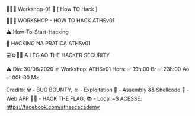 🚨👨‍💻 Workshop-01
🚨 [ How TO Hack ]


🚨👨‍💻 WORKSHOP  -  HOW TO HACK ATHSv01 

⚠️ How-To-Start-Hacking 

🚨 HACKING NA PRATICA ATHSv01 

💻⚙️👨‍💻 A LEGIAO THE HACKER SECURITY


⚠️ Dia: 30/08/2020
☣️ Workshop: ATHSv01 
Hora:
✅ 19h:00 Br
✅ 23h:00 Ao
✅ 00h:00 Mz


Credits:
☢️ - BUG BOUNTY, 
☣️ - Exploitation
🔎 - Assembly && Shellcode 
🧨 - Web APP 
🏴‍☠️ - HACK THE FLAG,
📚 - Local:~$ ACESSE: https://facebook.com/athsecacademy
